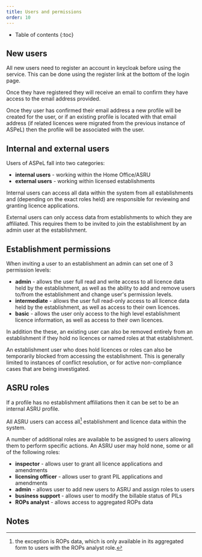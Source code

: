 ```yaml
---
title: Users and permissions
order: 10
---
```


* Table of contents
{:toc}

## New users

All new users need to register an account in keycloak before using the service. This can be done using the register link at the bottom of the login page.

Once they have registered they will receive an email to confirm they have access to the email address provided.

Once they user has confirmed their email address a new profile will be created for the user, or if an existing profile is located with that email address (if related licences were migrated from the previous instance of ASPeL) then the profile will be associated with the user.

## Internal and external users

Users of ASPeL fall into two categories:

* **internal users** - working within the Home Office/ASRU
* **external users** - working within licensed establishments

Internal users can access all data within the system from all establishments and (depending on the exact roles held) are responsible for reviewing and granting licence applications.

External users can only access data from establishments to which they are affiliated. This requires them to be invited to join the establishment by an admin user at the establishment.

## Establishment permissions

When inviting a user to an establishment an admin can set one of 3 permission levels:

* **admin** - allows the user full read and write access to all licence data held by the establishment, as well as the ability to add and remove users to/from the establishment and change user's permission levels.
* **intermediate** - allows the user full read-only access to all licence data held by the establishment, as well as access to their own licences.
* **basic** - allows the user only access to the high level establishment licence information, as well as access to their own licences.

In addition the these, an existing user can also be removed entirely from an establishment if they hold no licences or named roles at that establishment.

An establishment user who does hold licences or roles can also be temporarily blocked from accessing the establishment. This is generally limited to instances of conflict resolution, or for active non-compliance cases that are being investigated.

## ASRU roles

If a profile has no establishment affiliations then it can be set to be an internal ASRU profile.

All ASRU users can access all[^1] establishment and licence data within the system.

A number of additional roles are available to be assigned to users allowing them to perform specific actions. An ASRU user may hold none, some or all of the following roles:

* **inspector** - allows user to grant all licence applications and amendments
* **licensing officer** - allows user to grant PIL applications and amendments
* **admin** - allows user to add new users to ASRU and assign roles to users
* **business support** - allows user to modify the billable status of PILs
* **ROPs analyst** - allows access to aggregated ROPs data

## Notes

[^1]: the exception is ROPs data, which is only available in its aggregated form to users with the ROPs analyst role.
